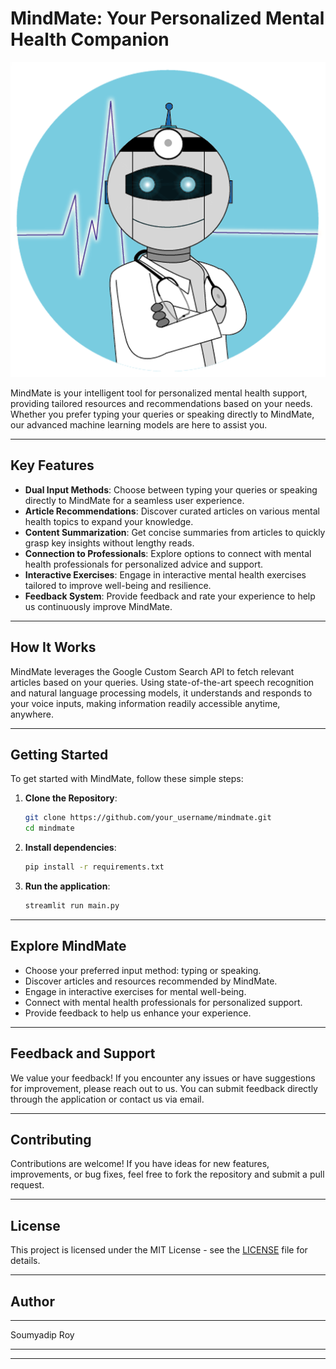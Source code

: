 # MindMate: Your Personalized Mental Health Companion

![MindMate Logo](mindmate_logo.png)

MindMate is your intelligent tool for personalized mental health support, providing tailored resources and recommendations based on your needs. Whether you prefer typing your queries or speaking directly to MindMate, our advanced machine learning models are here to assist you.

---

## Key Features

- **Dual Input Methods**: Choose between typing your queries or speaking directly to MindMate for a seamless user experience.
- **Article Recommendations**: Discover curated articles on various mental health topics to expand your knowledge.
- **Content Summarization**: Get concise summaries from articles to quickly grasp key insights without lengthy reads.
- **Connection to Professionals**: Explore options to connect with mental health professionals for personalized advice and support.
- **Interactive Exercises**: Engage in interactive mental health exercises tailored to improve well-being and resilience.
- **Feedback System**: Provide feedback and rate your experience to help us continuously improve MindMate.

---

## How It Works

MindMate leverages the Google Custom Search API to fetch relevant articles based on your queries. Using state-of-the-art speech recognition and natural language processing models, it understands and responds to your voice inputs, making information readily accessible anytime, anywhere.

---

## Getting Started

To get started with MindMate, follow these simple steps:

1. **Clone the Repository**:
   ```bash
   git clone https://github.com/your_username/mindmate.git
   cd mindmate
2. **Install dependencies**:
   ```bash
   pip install -r requirements.txt
3. **Run the application**:
   ```bash
   streamlit run main.py

---

## Explore MindMate
- Choose your preferred input method: typing or speaking.
- Discover articles and resources recommended by MindMate.
- Engage in interactive exercises for mental well-being.
- Connect with mental health professionals for personalized support.
- Provide feedback to help us enhance your experience.

---

## Feedback and Support
We value your feedback! If you encounter any issues or have suggestions for improvement, please reach out to us. You can submit feedback directly through the application or contact us via email.

---

## Contributing
Contributions are welcome! If you have ideas for new features, improvements, or bug fixes, feel free to fork the repository and submit a pull request.

---

## License
This project is licensed under the MIT License - see the [LICENSE](https://github.com/SoumyadipRoy16/mindmate/blob/main/LICENSE) file for details.

---

## Author
--------------

Soumyadip Roy
              
--------------

---
